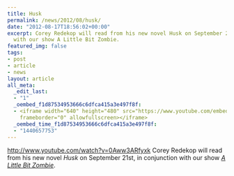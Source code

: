 ```yaml
---
title: Husk
permalink: /news/2012/08/husk/
date: "2012-08-17T18:56:02+00:00"
excerpt: Corey Redekop will read from his new novel Husk on September 21st, in conjunction
  with our show A Little Bit Zombie.
featured_img: false
tags:
- post
- article
- news
layout: article
all_meta:
  _edit_last:
  - "1"
  _oembed_f1d87534953666c6dfca415a3e497f8f:
  - <iframe width="640" height="480" src="https://www.youtube.com/embed/0Aww3ARfyxk?feature=oembed"
    frameborder="0" allowfullscreen></iframe>
  _oembed_time_f1d87534953666c6dfca415a3e497f8f:
  - "1440657753"
---
```


http://www.youtube.com/watch?v=0Aww3ARfyxk Corey Redekop will read from his new novel *Husk* on September 21st, in conjunction with our show [*A Little Bit Zombie*](/movies/a-little-bit-zombie).